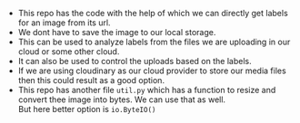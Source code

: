 * This repo has the code with the help of which we can directly get labels for an image from its url.
* We dont have to save the image to our local storage.
* This can be used to analyze labels from the files we are uploading in our cloud or some other cloud.
* It can also be used to control the uploads based on the labels.
* If we are using cloudinary as our cloud provider to store our media files then this could result as a good option.
* This repo has another file `util.py` which has a function to resize and convert thee image into bytes. We can use that as well.<br>
  But here better option is `io.ByteIO()`
